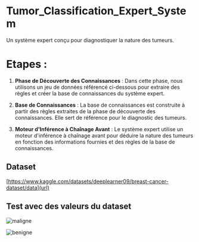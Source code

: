 # Tumor_Classification_Expert_System

Un système expert conçu pour diagnostiquer la nature des tumeurs. 

# Etapes :

1. **Phase de Découverte des Connaissances** : Dans cette phase, nous utilisons un jeu de données référencé ci-dessous pour extraire des règles et créer la base de connaissances du système expert.

2. **Base de Connaissances** : La base de connaissances est construite à partir des règles extraites de la phase de découverte des connaissances. Elle sert de référence pour le diagnostic des tumeurs.

3. **Moteur d'Inférence à Chaînage Avant** : Le système expert utilise un moteur d'inférence à chaînage avant pour déduire la nature des tumeurs en fonction des informations fournies et des règles de la base de connaissances.

## Dataset

[https://www.kaggle.com/datasets/deeplearner09/breast-cancer-dataset/data](url)

## Test avec des valeurs du dataset

![maligne](https://github.com/Eya-Jouini/Tumor_Classification_Expert_System/assets/142743534/9fa8cb48-619b-4b75-9374-340de84f9d15)

![benigne](https://github.com/Eya-Jouini/Tumor_Classification_Expert_System/assets/142743534/74390f54-70c7-43f2-9659-1501406810c2)


